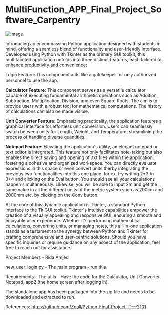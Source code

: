 # MultiFunction_APP_Final_Project_Software_Carpentry

![image](https://github.com/ridaamjed/MultiFunction_APP_Final_Project_Software_Carpentry/assets/125817188/4e179b69-d4b2-44e1-91d3-88af836021c1)


Introducing an encompassing Python application designed with students in mind, offering a seamless blend of functionality and user-friendly interface. Developed using Python with Tkinter as the primary GUI toolkit, this multifaceted application unfolds into three distinct features, each tailored to enhance productivity and convenience:

Login Feature: This component acts like a gatekeeper for only authorized personnel to use the app.

**Calculator Feature**: This component serves as a versatile calculator capable of executing fundamental arithmetic operations such as Addition, Subtraction, Multiplication, Division, and even Square Roots. The aim is to provide users with a robust tool for mathematical computations. The history of calculations can also be made visible.

**Unit Converter Feature**: Emphasizing practicality, the application features a graphical interface for effortless unit conversion. Users can seamlessly switch between units for Length, Weight, and Temperature, streamlining the process of handling diverse quantities.

**Notepad Feature**: Elevating the application's utility, an elegant notepad or text editor is integrated. This feature not only facilitates note-taking but also enables the direct saving and opening of .txt files within the application, fostering a cohesive and organized workspace. You can directly evaluate expressions in this space or even convert units therby integrating the previous two functionalities into this one place. 
for ex. try writing 2+3 /n 3+4 and clicking on the Eval button. You should see all your calculations happen simultaneously. Likewise, you will be able to input 2m and get the same value in all the different units of the metric system such as 200cm and 2000mm etc. by clicking on the Conv button.

At the core of this dynamic application is Tkinter, a standard Python interface to the Tk GUI toolkit. Tkinter's intuitive capabilities empower the creation of a visually appealing and responsive GUI, ensuring a smooth and enjoyable user experience. Whether it's performing mathematical calculations, converting units, or managing notes, this all-in-one application stands as a testament to the synergy between Python and Tkinter for crafting comprehensive and user-centric solutions. Should you have specific inquiries or require guidance on any aspect of the application, feel free to reach out for assistance.

Project Members - Rida Amjed

new_user_login.py - The main program - run this

Requirements - The utils - Have the code for the Calculator, Unit Converter, Notepad, app2 (the home screen after logging in).

The standalone app has been packaged into the zip file and needs to be downloaded and extracted to run.

References: https://github.com/Zoall/Python-Final-Project-IT---2101
